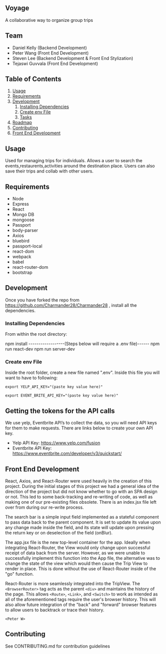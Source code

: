 ## Voyage

A collaborative way to organize group trips

## Team

  - Daniel Kelly (Backend Development)
  - Peter Wang (Front End Development)
  - Steven Lee (Backend Development & Front End Stylization)
  - Tejaswi Guvvala (Front End Development)

## Table of Contents

1. [Usage](#Usage)
1. [Requirements](#requirements)
1. [Development](#development)
    1. [Installing Dependencies](#installing-dependencies)
    1. [Create env File](#create-env-file)
    1. [Tasks](#tasks)
1. [Roadmap](#roadmap)
1. [Contributing](#contributing)
1. [Front End Development](#front-end-development)
## Usage

Used for managing trips for individuals. Allows a user to search the events,restaurents,activities around the destination place. Users can also save their trips and collab with other users.

## Requirements

* Node
* Express
* React
* Mongo DB
* mongoose
* Passport
* body-parser
* Axios
* bluebird
* passport-local
* react-dom
* webpack
* babel
* react-router-dom
* bootstrap

## Development
Once you have forked the repo from https://github.com/Charmander28/Charmander28 , install all the dependencies.
### Installing Dependencies

From within the root directory:

npm install
------------------(Steps below will require a .env file)------
npm run react-dev
npm run server-dev

### Create env File

Inside the root folder, create a new file named ".env". Inside this file you will want to have to following:

`export YELP_API_KEY="(paste key value here)"`

`export EVENT_BRITE_API_KEY="(paste key value here)"`

## Getting the tokens for the API calls
We use yelp, Eventbrite API’s to collect the data, so you will need API keys for them to make requests. There are links below to create your own API key. 
* Yelp API Key: https://www.yelp.com/fusion
* Eventbrite API Key: https://www.eventbrite.com/developer/v3/quickstart/


## Front End Development

React, Axios, and React-Router were used heavily in the creation of this project. During the initial stages of this project we had a general idea of the direction of the project but did not know whether to go with an SPA design or not. This led to some back-tracking and re-writing of code, as well as making one of our pre-existing files obsolete. There is an index.jsx file left over from during our re-write process. 

The search bar is a simple input field implemented as a stateful component to pass data back to the parent component. It is set to update its value upon any change made inside the field, and its state will update upon pressing the return key or on deselection of the field (onBlur). 

The app.jsx file is the new top-level container for the app. Ideally when integrating React-Router, the View would only change upon successful receipt of data back from the server. However, as we were unable to successfully implement this function into the App file, the alternative was to change the state of the view which would then cause the Trip View to render in place. This is done without the use of React-Router inside of the "go" function. 

React-Router is more seamlessly integrated into the TripView. The `<BrowserRouter>` tag acts as the parent `<div>` and maintains the history of the page. This allows `<Route>`, `<Link>`, and `<Switch>` to work as intended as all of the aforementioned tags require the user's browser history. This will also allow future integration of the "back" and "forward" browser features to allow users to backtrack or trace their history. 

`<Peter W>`

## Contributing

See CONTRIBUTING.md for contribution guidelines
